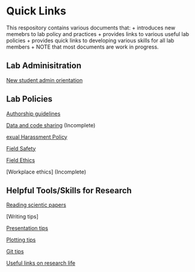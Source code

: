 
# Quick Links

This respository contains various documents that: 
    + introduces new memebrs to lab policy and practices 
    + provides links to various useful lab policies 
    + provides quick links to developing various skills for all lab members
    + NOTE that most documents are work in progress.

## Lab Adminisitration

[New student admin orientation](https://github.com/guttal/tee-tools/blob/master/new-student-admin.Rmd)

## Lab Policies

[Authorship guidelines](https://github.com/guttal/tee-tools/blob/master/guidelines-for-authorship.Rmd) 

[Data and code sharing](https://github.com/guttal/tee-tools/blob/master/data-code-sharing.Rmd) (Incomplete)

[exual Harassment Policy](https://github.com/guttal/tee-tools/blob/master/sexual-harassment.Rmd)

[Field Safety](https://github.com/guttal/tee-tools/blob/master/field-safety.Rmd) 

[Field Ethics](https://github.com/guttal/tee-tools/blob/master/field-ethics.Rmd) 


[Workplace ethics] (Incomplete)

## Helpful Tools/Skills for Research

[Reading scientic papers](https://github.com/guttal/tee-tools/blob/master/how-to-read-papers.Rmd)

[Writing tips]

[Presentation tips](https://github.com/guttal/tee-tools/blob/master/presentation-tips.Rmd)

[Plotting tips](https://github.com/guttal/tee-tools/blob/master/plotting-tips.Rmd)

[Git tips](https://github.com/guttal/tee-tools/blob/master/git-tips.Rmd)

[Useful links on research life](https://github.com/guttal/tee-tools/blob/master/useful-articles.Rmd)
